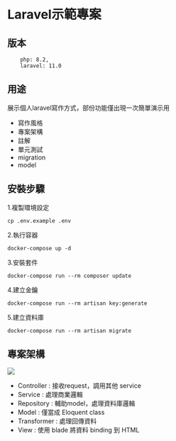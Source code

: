 # Laravel示範專案

## 版本

        php: 8.2,
        laravel: 11.0

## 用途

展示個人laravel寫作方式，部份功能僅出現一次簡單演示用

* 寫作風格
* 專案架構
* 註解
* 單元測試
* migration
* model

## 安裝步驟

1.複製環境設定

`cp .env.example .env`

2.執行容器

`docker-compose up -d`

3.安裝套件

`docker-compose run --rm composer update`

4.建立金鑰

`docker-compose run --rm artisan key:generate`


5.建立資料庫

`docker-compose run --rm artisan migrate` 

## 專案架構

![](https://ithelp.ithome.com.tw/upload/images/20210918/20124802gTyNzzYd3x.png)

* Controller : 接收request，調用其他 service
* Service : 處理商業邏輯
* Repository : 輔助model，處理資料庫邏輯
* Model : 僅當成 Eloquent class
* Transformer : 處理回傳資料
* View : 使用 blade 將資料 binding 到 HTML


